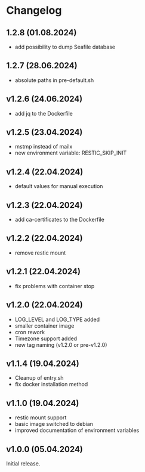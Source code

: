 # Changelog

## 1.2.8 (01.08.2024)

- add possibility to dump Seafile database

## 1.2.7 (28.06.2024)

- absolute paths in pre-default.sh

## v1.2.6 (24.06.2024)

- add jq to the Dockerfile

## v1.2.5 (23.04.2024)

- mstmp instead of mailx
- new environment variable: RESTIC_SKIP_INIT

## v1.2.4 (22.04.2024)

- default values for manual execution

## v1.2.3 (22.04.2024)

- add ca-certificates to the Dockerfile

## v1.2.2 (22.04.2024)

- remove restic mount

## v1.2.1 (22.04.2024)

- fix problems with container stop

## v1.2.0 (22.04.2024)

- LOG_LEVEL and LOG_TYPE added
- smaller container image
- cron rework
- Timezone support added
- new tag naming (v1.2.0 or pre-v1.2.0)

## v1.1.4 (19.04.2024)

- Cleanup of entry.sh
- fix docker installation method

## v1.1.0 (19.04.2024)

- restic mount support
- basic image switched to debian
- improved documentation of environment variables

## v1.0.0 (05.04.2024)

Initial release.
